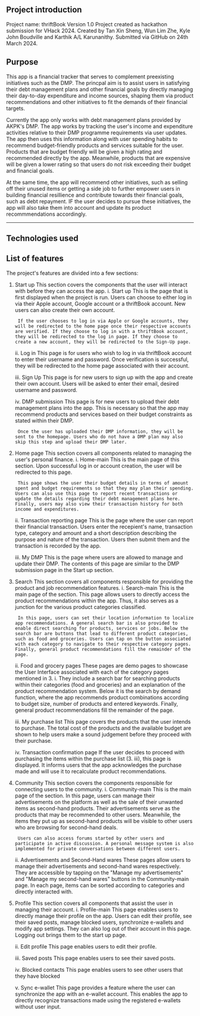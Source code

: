 Project introduction
-------------------------------------------------------
Project name: thriftBook
Version 1.0
Project created as hackathon submission for VHack 2024. Created by Tan Xin Sheng, Wun Lim Zhe, Kyle John Boudville and Karthik A/L Karunanithy.
Submitted via GitHub on 24th March 2024.

Purpose
-------------------------------------------------------
This app is a financial tracker that serves to complement preexisting initiatives such as the DMP. The princpal aim is to assist users in satisfying their debt management plans and other financial goals by directly managing their day-to-day expenditure and income sources, shaping them via product recommendations and other initiatives to fit the demands of their financial targets.

Currently the app only works with debt management plans provided by AKPK's DMP. The app works by tracking the user's income and expenditure activities relative to their DMP programme requirements via user updates. The app then uses this information along with user spending habits to recommend budget-friendly products and services suitable for the user. Products that are budget friendly will be given a high rating and recommended directly by the app. Meanwhile, products that are expensive will be given a lower rating so that users do not risk exceeding their budget and financial goals. 

At the same time, the app will recommend other initiatives, such as selling off their unused items or getting a side job to further empower users in building financial resillience and contribute towards their financial goals, such as debt repayment. IF the user decides to pursue these initiatives, the app will also take them into account and update its product recommmendations accordingly.

 
-------------------------------------------------------



Technologies used
-------------------------------------------------------



List of features
-------------------------------------------------------
The project's features are divided into a few sections:

1. Start up
This section covers the components that the user will interact with before they can access the app.
    i.	Start up
        This is the page that is first displayed when the project is run. Users can choose to either log in via their Apple account, Google account or a thriftBook account. New users can also create their own account.

        If the user chooses to log in via Apple or Google accounts, they will be redirected to the home page once their respective accounts are verified. If they choose to log in with a thriftBook account, they will be redirected to the log in page. If they choose to create a new account, they will be redirected to the Sign-Up page.

    ii.	Log in
        This page is for users who wish to log in via thriftBook account to enter their username and password. Once verification is successful, they will be redirected to the home page associated with their account.

    iii. Sign Up
        This page is for new users to sign up with the app and create their own account. Users will be asked to enter their email, desired username and password.

    iv. DMP submission
        This page is for new users to upload their debt management plans into the app. This is necessary so that the app may recommend products and services based on their budget constraints as stated within their DMP.
        
        Once the user has uploaded their DMP information, they will be sent to the homepage. Users who do not have a DMP plan may also skip this step and upload their DMP later.

2. Home page
This section covers all components related to managing the user's personal finance.
    i.	 Home-main
        This is the main page of this section. Upon successful log in or account creation, the user will be redirected to this page. 
        
        This page shows the user their budget details in terms of amount spent and budget requirements so that they may plan their spending. Users can also use this page to report recent transactions or update the details regarding their debt management plans here. Finally, users may also view their transaction history for both income and expenditures.

    ii.	Transaction reporting page 
        This is the page where the user can report their financial transaction. Users enter the recepient's name, transaction type, category and amount and a short description describing the purpose and nature of the transaction. 
        Users then submit them and the transaction is recorded by the app.

    iii. My DMP
        This is the page where users are allowed to manage and update their DMP. The contents of this page are similar to the DMP submission page in the Start up section.

3. Search
    This section covers all components responsible for providing the product and job recommendation features.
    i. Search-main
        This is the main page of the section. This page allows users to directly access the product recommendations within the app. Thus, it also serves as a junction for the various product categories classified. 

        In this page, users can set their location information to localize app recommendations. A general search bar is also provided to enable direct searching for products, services or jobs. Below the search bar are buttons that lead to different product categories, such as food and groceries. Users can tap on the button associated with each category to navigate to their respective category pages. Finally, general product recommendations fill the remainder of the page.
    
    ii. Food and grocery pages
        These pages are demo pages to showcase the User Interface associated with each of the category pages mentioned in 3. i. They include a search bar for searching products within their categories (food and groceries) and an explanation of the product recommendation system. Below it is the search by demand function, where the app recommends product combinations according to budget size, number of products and entered keywords. Finally, general product recommendations fill the remainder of the page.

    iii. My purchase list
        This page covers the products that the user intends to purchase. The total cost of the products and the available budget are shown to help users make a sound judgement before they proceed with their purchase.

    iv. Transaction confirmation page
        If the user decides to proceed with purchasing the items within the purchase list (3. iii), this page is displayed. It informs users that the app acknowledges the purchase made and will use it to recalculate product recommendations.

4. Community 
    This section covers the components responsible for connecting users to the community.
    i. Community-main
        This is the main page of the section. In this page, users can manage their advertisements on the platform as well as the sale of their unwanted items as second-hand products. Their advertisements serve as the products that may be recommended to other users. Meanwhile, the items they put up as second-hand products will be visible to other users who are browsing for second-hand deals.

        Users can also access forums started by other users and participate in active discussion. A personal message system is also implemented for private conversations between different users.

    ii. Advertisements and Second-Hand wares
        These pages allow users to manage their advertisements and second-hand wares respectively. They are accessible by tapping on the "Manage my advertisements" and "Manage my second-hand wares" buttons in the Community-main page. In each page, items can be sorted according to categories and directly interacted with.

5. Profile
    This section covers all components that assist the user in managing their account.
    i. Profile-main
        This page enables users to directly manage their profile on the app. Users can edit their profile, see their saved posts, manage blocked users, synchronize e-wallets and modify app settings. They can also log out of their account in this page. Logging out brings them to the start up page.

    ii. Edit profile
        This page enables users to edit their profile.

    iii. Saved posts
        This page enables users to see their saved posts.

    iv. Blocked contacts
        This page enables users to see other users that they have blocked
    
    v. Sync e-wallet
        This page provides a feature where the user can synchronize the app with an e-wallet account. This enables the app to directly recognize transactions made using the registered e-wallets without user input. 

        
